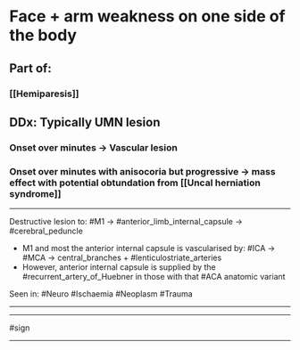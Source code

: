 # Face + arm weakness on one side of the body
## Part of:
### [[Hemiparesis]]
## DDx: Typically UMN lesion
### Onset over minutes -> Vascular lesion
### Onset over minutes with anisocoria but progressive  -> mass effect with potential obtundation from [[Uncal herniation syndrome]]

---
Destructive lesion to: #M1 -> #anterior_limb_internal_capsule -> #cerebral_peduncle
- M1 and most the anterior internal capsule is vascularised by: #ICA -> #MCA -> central_branches + #lenticulostriate_arteries 
- However, anterior internal capsule is supplied by the #recurrent_artery_of_Huebner in those with that #ACA anatomic variant

Seen in: #Neuro #Ischaemia #Neoplasm #Trauma 

---

---
#sign 

---
